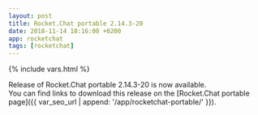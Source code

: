```yaml
---
layout: post
title: Rocket.Chat portable 2.14.3-20
date: 2018-11-14 18:16:00 +0200
app: rocketchat
tags: [rocketchat]
---
```

{% include vars.html %}

Release of Rocket.Chat portable 2.14.3-20 is now available.<br />
You can find links to download this release on the [Rocket.Chat portable page]({{ var_seo_url | append: '/app/rocketchat-portable/' }}).
